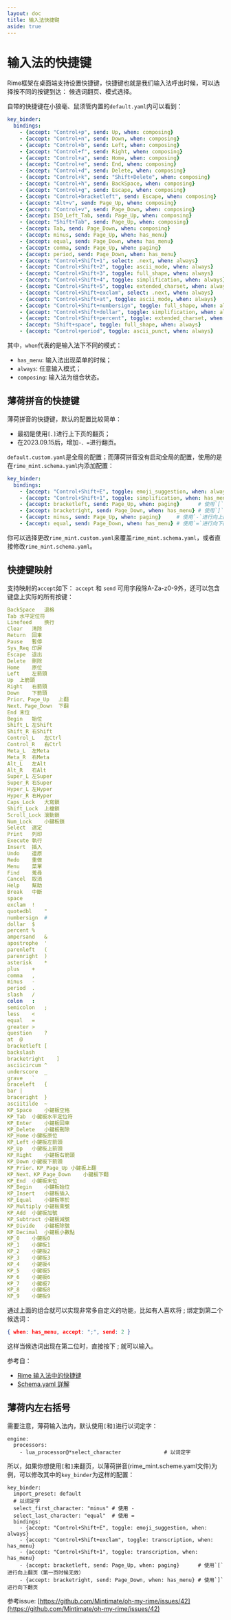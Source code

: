 ```yaml
---
layout: doc
title: 输入法快捷键
aside: true
---
```

# 输入法的快捷键
Rime框架在桌面端支持设置快捷键，快捷键也就是我们输入法呼出时候，可以选择按不同的按键到达： 候选词翻页、模式选择。

自带的快捷键在小狼毫、鼠须管内置的`default.yaml`内可以看到：
```yaml
key_binder:
  bindings:
    - {accept: "Control+p", send: Up, when: composing}
    - {accept: "Control+n", send: Down, when: composing}
    - {accept: "Control+b", send: Left, when: composing}
    - {accept: "Control+f", send: Right, when: composing}
    - {accept: "Control+a", send: Home, when: composing}
    - {accept: "Control+e", send: End, when: composing}
    - {accept: "Control+d", send: Delete, when: composing}
    - {accept: "Control+k", send: "Shift+Delete", when: composing}
    - {accept: "Control+h", send: BackSpace, when: composing}
    - {accept: "Control+g", send: Escape, when: composing}
    - {accept: "Control+bracketleft", send: Escape, when: composing}
    - {accept: "Alt+v", send: Page_Up, when: composing}
    - {accept: "Control+v", send: Page_Down, when: composing}
    - {accept: ISO_Left_Tab, send: Page_Up, when: composing}
    - {accept: "Shift+Tab", send: Page_Up, when: composing}
    - {accept: Tab, send: Page_Down, when: composing}
    - {accept: minus, send: Page_Up, when: has_menu}
    - {accept: equal, send: Page_Down, when: has_menu}
    - {accept: comma, send: Page_Up, when: paging}
    - {accept: period, send: Page_Down, when: has_menu}
    - {accept: "Control+Shift+1", select: .next, when: always}
    - {accept: "Control+Shift+2", toggle: ascii_mode, when: always}
    - {accept: "Control+Shift+3", toggle: full_shape, when: always}
    - {accept: "Control+Shift+4", toggle: simplification, when: always}
    - {accept: "Control+Shift+5", toggle: extended_charset, when: always}
    - {accept: "Control+Shift+exclam", select: .next, when: always}
    - {accept: "Control+Shift+at", toggle: ascii_mode, when: always}
    - {accept: "Control+Shift+numbersign", toggle: full_shape, when: always}
    - {accept: "Control+Shift+dollar", toggle: simplification, when: always}
    - {accept: "Control+Shift+percent", toggle: extended_charset, when: always}
    - {accept: "Shift+space", toggle: full_shape, when: always}
    - {accept: "Control+period", toggle: ascii_punct, when: always}
```
其中，`when`代表的是输入法下不同的模式：
- `has_menu`: 输入法出现菜单的时候；
- `always`: 任意输入模式；
- `composing`: 输入法为组合状态。



## 薄荷拼音的快捷键
薄荷拼音的快捷键，默认的配置比较简单：
- 最初是使用`[、]`进行上下页的翻页；
- 在2023.09.15后，增加`-、=`进行翻页。

`default.custom.yaml`是全局的配置；而薄荷拼音没有启动全局的配置，使用的是在`rime_mint.schema.yaml`内添加配置：
```yaml
key_binder:
  bindings:
    - {accept: "Control+Shift+E", toggle: emoji_suggestion, when: always}
    - {accept: "Control+Shift+1", toggle: simplification, when: has_menu}
    - {accept: bracketleft, send: Page_Up, when: paging}      # 使用`[`进行向上翻页（第一页时候无效）
    - {accept: bracketright, send: Page_Down, when: has_menu} # 使用`]`进行向下翻页
    - {accept: minus, send: Page_Up, when: paging}     # 使用`-`进行向上翻页（第一页时候无效）
    - {accept: equal, send: Page_Down, when: has_menu} # 使用`=`进行向下翻页
```

你可以选择更改`rime_mint.custom.yaml`来覆盖`rime_mint.schema.yaml`，或者直接修改`rime_mint.schema.yaml`。

## 快捷键映射
支持映射的`accept`如下：
`accept` 和 `send` 可用字段除A-Za-z0-9外，还可以包含键盘上实际的所有按键：
```yaml
BackSpace	退格
Tab	水平定位符
Linefeed	换行
Clear	清除
Return	回車
Pause	暫停
Sys_Req	印屏
Escape	退出
Delete	刪除
Home	原位
Left	左箭頭
Up	上箭頭
Right	右箭頭
Down	下箭頭
Prior、Page_Up	上翻
Next、Page_Down	下翻
End	末位
Begin	始位
Shift_L	左Shift
Shift_R	右Shift
Control_L	左Ctrl
Control_R	右Ctrl
Meta_L	左Meta
Meta_R	右Meta
Alt_L	左Alt
Alt_R	右Alt
Super_L	左Super
Super_R	右Super
Hyper_L	左Hyper
Hyper_R	右Hyper
Caps_Lock	大寫鎖
Shift_Lock	上檔鎖
Scroll_Lock	滾動鎖
Num_Lock	小鍵板鎖
Select	選定
Print	列印
Execute	執行
Insert	插入
Undo	還原
Redo	重做
Menu	菜單
Find	蒐尋
Cancel	取消
Help	幫助
Break	中斷
space
exclam	!
quotedbl	"
numbersign	#
dollar	$
percent	%
ampersand	&
apostrophe	'
parenleft	(
parenright	)
asterisk	*
plus	+
comma	,
minus	-
period	.
slash	/
colon	:
semicolon	;
less	<
equal	=
greater	>
question	?
at	@
bracketleft	[
backslash
bracketright	]
asciicircum	^
underscore	_
grave	`
braceleft	{
bar	|
braceright	}
asciitilde	~
KP_Space	小鍵板空格
KP_Tab	小鍵板水平定位符
KP_Enter	小鍵板回車
KP_Delete	小鍵板刪除
KP_Home	小鍵板原位
KP_Left	小鍵板左箭頭
KP_Up	小鍵板上箭頭
KP_Right	小鍵板右箭頭
KP_Down	小鍵板下箭頭
KP_Prior、KP_Page_Up	小鍵板上翻
KP_Next、KP_Page_Down	小鍵板下翻
KP_End	小鍵板末位
KP_Begin	小鍵板始位
KP_Insert	小鍵板插入
KP_Equal	小鍵板等於
KP_Multiply	小鍵板乘號
KP_Add	小鍵板加號
KP_Subtract	小鍵板減號
KP_Divide	小鍵板除號
KP_Decimal	小鍵板小數點
KP_0	小鍵板0
KP_1	小鍵板1
KP_2	小鍵板2
KP_3	小鍵板3
KP_4	小鍵板4
KP_5	小鍵板5
KP_6	小鍵板6
KP_7	小鍵板7
KP_8	小鍵板8
KP_9	小鍵板9
```

通过上面的组合就可以实现非常多自定义的功能，比如有人喜欢将 ; 绑定到第二个候选词：
```json
{ when: has_menu, accept: ";", send: 2 }
```
这样当候选词出现在第二位时，直接按下 ; 就可以输入。

参考自：
- [Rime 输入法中的快捷键](https://einverne.github.io/post/2021/10/rime-shortcut.html)
- [Schema.yaml 詳解](https://github.com/LEOYoon-Tsaw/Rime_collections/blob/master/Rime_description.md)

## 薄荷内左右括号

需要注意，薄荷输入法内，默认使用`[`和`]`进行以词定字：
```yarm
engine:
  processors:
    - lua_processor@*select_character              # 以词定字
```
所以，如果你想使用`[`和`]`来翻页，以薄荷拼音(rime_mint.scheme.yaml文件)为例，可以修改其中的`key_binder`为这样的配置：
```yarm
key_binder:
  import_preset: default
  # 以词定字
  select_first_character: "minus" # 使用 - 
  select_last_character: "equal"  # 使用 =
  bindings:
    - {accept: "Control+Shift+E", toggle: emoji_suggestion, when: always}
    - {accept: "Control+Shift+exclam", toggle: transcription, when: has_menu}
    - {accept: "Control+Shift+1", toggle: transcription, when: has_menu}
    - {accept: bracketleft, send: Page_Up, when: paging}      # 使用`[`进行向上翻页（第一页时候无效）
    - {accept: bracketright, send: Page_Down, when: has_menu} # 使用`]`进行向下翻页
```

参考issue: [https://github.com/Mintimate/oh-my-rime/issues/42](https://github.com/Mintimate/oh-my-rime/issues/42)
